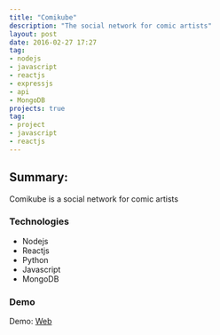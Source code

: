 ```yaml
---
title: "Comikube"
description: "The social network for comic artists"
layout: post
date: 2016-02-27 17:27
tag:
- nodejs
- javascript
- reactjs
- expressjs
- api
- MongoDB
projects: true
tag:
- project
- javascript
- reactjs
---
```


## Summary:

Comikube is a social network for comic artists

### Technologies
- Nodejs
- Reactjs
- Python
- Javascript
- MongoDB

### Demo
Demo: [Web](#)
